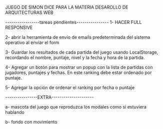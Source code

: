 JUEGO DE SIMON DICE PARA LA MATERIA DESAROLLO DE ARQUITECTURAS WEB

-----------------tareas pendientes----------------
1- HACER FULL RESPONSIVE

2-  abrir la herramienta de envío de emails
predeterminada del sistema operativo al enviar el form

3- Guardar los resultados de cada partida del juego usando LocalStorage, recordando el nombre, puntaje, nivel y la fecha y hora de la partida.

4- Agregar un botón para mostrar un popup con la lista de partidas con jugadores,
puntajes y fechas. En este ranking debe estar ordenado por puntaje.

5- Agregar la opción de ordenar el ranking por fecha o puntaje

----------------EXTRA--------------------- 

a- mascota del juego que reproduzca los modales como si estuviera hablando

b- fondo con movimiento
